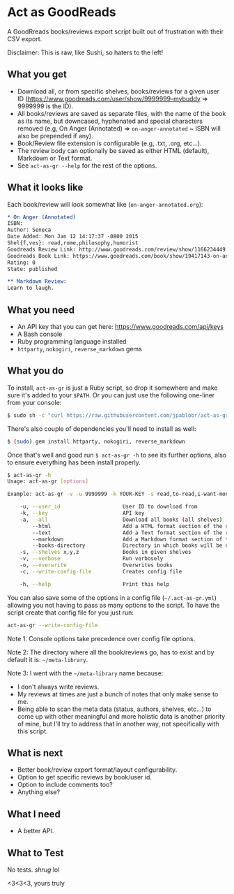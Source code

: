 # Act as GoodReads

A GoodRreads books/reviews export script built out of frustration with their CSV export.

Disclaimer: This is raw, like Sushi, so haters to the left!

## What you get

* Download all, or from specific shelves, books/reviews for a given user ID (https://www.goodreads.com/user/show/9999999-mybuddy => 9999999 is the ID).
* All books/reviews are saved as separate files, with the name of the book as its name, but downcased, hyphenated and special characters removed (e.g, On Anger (Annotated) => `on-anger-annotated` ~ ISBN will also be prepended if any).
* Book/Review file extension is configurable (e.g, .txt, .org, etc...).
* The review body can optionally be saved as either HTML (default), Markdown or Text format.
* See `act-as-gr --help` for the rest of the options.

## What it looks like

Each book/review will look somewhat like (`on-anger-annotated.org`):

```org
* On Anger (Annotated)
ISBN:
Author: Seneca
Date Added: Mon Jan 12 14:17:37 -0800 2015
Shel{f,ves}: read,rome,philosophy,humorist
Goodreads Review Link: http://www.goodreads.com/review/show/1166234449
Goodreads Book Link: https://www.goodreads.com/book/show/19417143-on-anger
Rating: 0
State: published

** Markdown Review:
Learn to laugh.

```

## What you need

* An API key that you can get here: https://www.goodreads.com/api/keys
* A Bash console
* Ruby programming language installed
* `httparty`, `nokogiri`, `reverse_markdown` gems

## What you do

To install, `act-as-gr` is just a Ruby script, so drop it somewhere and make sure it's added to your `$PATH`. Or you can just use the following one-liner from your console:

```bash
$ sudo sh -c "curl https://raw.githubusercontent.com/jpablobr/act-as-gr/master/act-as-gr -o /usr/local/bin/act-as-gr && chmod +x /usr/local/bin/act-as-gr"
```

There's also couple of dependencies you'll need to install as well:

```bash
$ (sudo) gem install httparty, nokogiri, reverse_markdown
```

Once that's well and good run `$ act-as-gr -h` to see its further options, also to ensure everything has been install properly.


```bash
$ act-as-gr -h
Usage: act-as-gr [options]

Example: act-as-gr -v -u 9999999 -k YOUR-KEY -s read,to-read,i-want-money

    -u, --user_id                    User ID to download from
    -k, --key                        API key
    -a, --all                        Download all books (all shelves)
        --html                       Add a HTML format section of the review body
        --text                       Add a Text format section of the review body
        --markdown                   Add a Markdown format section of the review body
        --books-directory            Directory in which books will be downloaded
    -s, --shelves x,y,z              Books in given shelves
    -v, --verbose                    Run verbosely
    -o, --overwrite                  Overwrites books
    -c, --write-config-file          Creates config file

    -h, --help                       Print this help

```

You can also save some of the options in a config file (`~/.act-as-gr.yml`) allowing you not having to pass as many options to the script. To have the script create that config file for you just run:

```bash
act-as-gr --write-config-file
```

Note 1: Console options take precedence over config file options.

Note 2: The directory where all the book/reviews go, has to exist  and by default it is: `~/meta-library`.

Note 3: I went with the `~/meta-library` name because:

  - I don't always write reviews.
  - My reviews at times are just a bunch of notes that only make sense to me.
  - Being able to scan the meta data (status, authors, shelves, etc...) to come up with other meaningful and more holistic data is another priority of mine, but I'll try to address that in another way, not specifically with this script.

## What is next

* Better book/review export format/layout configurability.
* Option to get specific reviews by book/user id.
* Option to include comments too?
* Anything else?

## What I need

* A better API.

## What to Test

No tests. *shrug* lol

<3<3<3, yours truly
